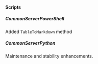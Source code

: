
#### Scripts
##### CommonServerPowerShell
Added `TableToMarkdown` method
##### CommonServerPython
Maintenance and stability enhancements.
